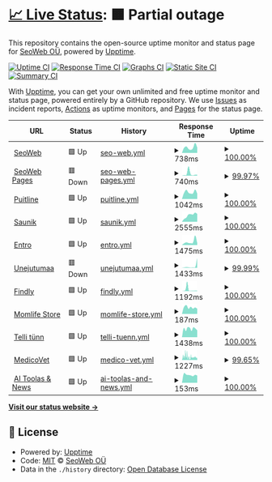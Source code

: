 # [📈 Live Status](https://SeoWeb.github.io/upptime): <!--live status--> **🟧 Partial outage**

This repository contains the open-source uptime monitor and status page for [SeoWeb OÜ](https://www.seoweb.ee), powered by [Upptime](https://github.com/upptime/upptime).

[![Uptime CI](https://github.com/SeoWeb/upptime/workflows/Uptime%20CI/badge.svg)](https://github.com/SeoWeb/upptime/actions?query=workflow%3A%22Uptime+CI%22)
[![Response Time CI](https://github.com/SeoWeb/upptime/workflows/Response%20Time%20CI/badge.svg)](https://github.com/SeoWeb/upptime/actions?query=workflow%3A%22Response+Time+CI%22)
[![Graphs CI](https://github.com/SeoWeb/upptime/workflows/Graphs%20CI/badge.svg)](https://github.com/SeoWeb/upptime/actions?query=workflow%3A%22Graphs+CI%22)
[![Static Site CI](https://github.com/SeoWeb/upptime/workflows/Static%20Site%20CI/badge.svg)](https://github.com/SeoWeb/upptime/actions?query=workflow%3A%22Static+Site+CI%22)
[![Summary CI](https://github.com/SeoWeb/upptime/workflows/Summary%20CI/badge.svg)](https://github.com/SeoWeb/upptime/actions?query=workflow%3A%22Summary+CI%22)

With [Upptime](https://upptime.js.org), you can get your own unlimited and free uptime monitor and status page, powered entirely by a GitHub repository. We use [Issues](https://github.com/SeoWeb/upptime/issues) as incident reports, [Actions](https://github.com/SeoWeb/upptime/actions) as uptime monitors, and [Pages](https://SeoWeb.github.io/upptime) for the status page.

<!--start: status pages-->
<!-- This summary is generated by Upptime (https://github.com/upptime/upptime) -->
<!-- Do not edit this manually, your changes will be overwritten -->
<!-- prettier-ignore -->
| URL | Status | History | Response Time | Uptime |
| --- | ------ | ------- | ------------- | ------ |
| <img alt="" src="https://icons.duckduckgo.com/ip3/seoweb.ee.ico" height="13"> [SeoWeb](https://seoweb.ee) | 🟩 Up | [seo-web.yml](https://github.com/SeoWeb/upptime/commits/HEAD/history/seo-web.yml) | <details><summary><img alt="Response time graph" src="./graphs/seo-web/response-time-week.png" height="20"> 738ms</summary><br><a href="https://SeoWeb.github.io/upptime/history/seo-web"><img alt="Response time 1384" src="https://img.shields.io/endpoint?url=https%3A%2F%2Fraw.githubusercontent.com%2FSeoWeb%2Fupptime%2FHEAD%2Fapi%2Fseo-web%2Fresponse-time.json"></a><br><a href="https://SeoWeb.github.io/upptime/history/seo-web"><img alt="24-hour response time 719" src="https://img.shields.io/endpoint?url=https%3A%2F%2Fraw.githubusercontent.com%2FSeoWeb%2Fupptime%2FHEAD%2Fapi%2Fseo-web%2Fresponse-time-day.json"></a><br><a href="https://SeoWeb.github.io/upptime/history/seo-web"><img alt="7-day response time 738" src="https://img.shields.io/endpoint?url=https%3A%2F%2Fraw.githubusercontent.com%2FSeoWeb%2Fupptime%2FHEAD%2Fapi%2Fseo-web%2Fresponse-time-week.json"></a><br><a href="https://SeoWeb.github.io/upptime/history/seo-web"><img alt="30-day response time 1022" src="https://img.shields.io/endpoint?url=https%3A%2F%2Fraw.githubusercontent.com%2FSeoWeb%2Fupptime%2FHEAD%2Fapi%2Fseo-web%2Fresponse-time-month.json"></a><br><a href="https://SeoWeb.github.io/upptime/history/seo-web"><img alt="1-year response time 1384" src="https://img.shields.io/endpoint?url=https%3A%2F%2Fraw.githubusercontent.com%2FSeoWeb%2Fupptime%2FHEAD%2Fapi%2Fseo-web%2Fresponse-time-year.json"></a></details> | <details><summary><a href="https://SeoWeb.github.io/upptime/history/seo-web">100.00%</a></summary><a href="https://SeoWeb.github.io/upptime/history/seo-web"><img alt="All-time uptime 99.98%" src="https://img.shields.io/endpoint?url=https%3A%2F%2Fraw.githubusercontent.com%2FSeoWeb%2Fupptime%2FHEAD%2Fapi%2Fseo-web%2Fuptime.json"></a><br><a href="https://SeoWeb.github.io/upptime/history/seo-web"><img alt="24-hour uptime 100.00%" src="https://img.shields.io/endpoint?url=https%3A%2F%2Fraw.githubusercontent.com%2FSeoWeb%2Fupptime%2FHEAD%2Fapi%2Fseo-web%2Fuptime-day.json"></a><br><a href="https://SeoWeb.github.io/upptime/history/seo-web"><img alt="7-day uptime 100.00%" src="https://img.shields.io/endpoint?url=https%3A%2F%2Fraw.githubusercontent.com%2FSeoWeb%2Fupptime%2FHEAD%2Fapi%2Fseo-web%2Fuptime-week.json"></a><br><a href="https://SeoWeb.github.io/upptime/history/seo-web"><img alt="30-day uptime 99.81%" src="https://img.shields.io/endpoint?url=https%3A%2F%2Fraw.githubusercontent.com%2FSeoWeb%2Fupptime%2FHEAD%2Fapi%2Fseo-web%2Fuptime-month.json"></a><br><a href="https://SeoWeb.github.io/upptime/history/seo-web"><img alt="1-year uptime 99.98%" src="https://img.shields.io/endpoint?url=https%3A%2F%2Fraw.githubusercontent.com%2FSeoWeb%2Fupptime%2FHEAD%2Fapi%2Fseo-web%2Fuptime-year.json"></a></details>
| <img alt="" src="https://icons.duckduckgo.com/ip3/sw-pages.eu.ico" height="13"> [SeoWeb Pages](https://sw-pages.eu) | 🟥 Down | [seo-web-pages.yml](https://github.com/SeoWeb/upptime/commits/HEAD/history/seo-web-pages.yml) | <details><summary><img alt="Response time graph" src="./graphs/seo-web-pages/response-time-week.png" height="20"> 740ms</summary><br><a href="https://SeoWeb.github.io/upptime/history/seo-web-pages"><img alt="Response time 886" src="https://img.shields.io/endpoint?url=https%3A%2F%2Fraw.githubusercontent.com%2FSeoWeb%2Fupptime%2FHEAD%2Fapi%2Fseo-web-pages%2Fresponse-time.json"></a><br><a href="https://SeoWeb.github.io/upptime/history/seo-web-pages"><img alt="24-hour response time 348" src="https://img.shields.io/endpoint?url=https%3A%2F%2Fraw.githubusercontent.com%2FSeoWeb%2Fupptime%2FHEAD%2Fapi%2Fseo-web-pages%2Fresponse-time-day.json"></a><br><a href="https://SeoWeb.github.io/upptime/history/seo-web-pages"><img alt="7-day response time 740" src="https://img.shields.io/endpoint?url=https%3A%2F%2Fraw.githubusercontent.com%2FSeoWeb%2Fupptime%2FHEAD%2Fapi%2Fseo-web-pages%2Fresponse-time-week.json"></a><br><a href="https://SeoWeb.github.io/upptime/history/seo-web-pages"><img alt="30-day response time 425" src="https://img.shields.io/endpoint?url=https%3A%2F%2Fraw.githubusercontent.com%2FSeoWeb%2Fupptime%2FHEAD%2Fapi%2Fseo-web-pages%2Fresponse-time-month.json"></a><br><a href="https://SeoWeb.github.io/upptime/history/seo-web-pages"><img alt="1-year response time 886" src="https://img.shields.io/endpoint?url=https%3A%2F%2Fraw.githubusercontent.com%2FSeoWeb%2Fupptime%2FHEAD%2Fapi%2Fseo-web-pages%2Fresponse-time-year.json"></a></details> | <details><summary><a href="https://SeoWeb.github.io/upptime/history/seo-web-pages">99.97%</a></summary><a href="https://SeoWeb.github.io/upptime/history/seo-web-pages"><img alt="All-time uptime 99.75%" src="https://img.shields.io/endpoint?url=https%3A%2F%2Fraw.githubusercontent.com%2FSeoWeb%2Fupptime%2FHEAD%2Fapi%2Fseo-web-pages%2Fuptime.json"></a><br><a href="https://SeoWeb.github.io/upptime/history/seo-web-pages"><img alt="24-hour uptime 99.82%" src="https://img.shields.io/endpoint?url=https%3A%2F%2Fraw.githubusercontent.com%2FSeoWeb%2Fupptime%2FHEAD%2Fapi%2Fseo-web-pages%2Fuptime-day.json"></a><br><a href="https://SeoWeb.github.io/upptime/history/seo-web-pages"><img alt="7-day uptime 99.97%" src="https://img.shields.io/endpoint?url=https%3A%2F%2Fraw.githubusercontent.com%2FSeoWeb%2Fupptime%2FHEAD%2Fapi%2Fseo-web-pages%2Fuptime-week.json"></a><br><a href="https://SeoWeb.github.io/upptime/history/seo-web-pages"><img alt="30-day uptime 99.99%" src="https://img.shields.io/endpoint?url=https%3A%2F%2Fraw.githubusercontent.com%2FSeoWeb%2Fupptime%2FHEAD%2Fapi%2Fseo-web-pages%2Fuptime-month.json"></a><br><a href="https://SeoWeb.github.io/upptime/history/seo-web-pages"><img alt="1-year uptime 99.75%" src="https://img.shields.io/endpoint?url=https%3A%2F%2Fraw.githubusercontent.com%2FSeoWeb%2Fupptime%2FHEAD%2Fapi%2Fseo-web-pages%2Fuptime-year.json"></a></details>
| <img alt="" src="https://icons.duckduckgo.com/ip3/puitline.ee.ico" height="13"> [Puitline](https://puitline.ee) | 🟩 Up | [puitline.yml](https://github.com/SeoWeb/upptime/commits/HEAD/history/puitline.yml) | <details><summary><img alt="Response time graph" src="./graphs/puitline/response-time-week.png" height="20"> 1042ms</summary><br><a href="https://SeoWeb.github.io/upptime/history/puitline"><img alt="Response time 1269" src="https://img.shields.io/endpoint?url=https%3A%2F%2Fraw.githubusercontent.com%2FSeoWeb%2Fupptime%2FHEAD%2Fapi%2Fpuitline%2Fresponse-time.json"></a><br><a href="https://SeoWeb.github.io/upptime/history/puitline"><img alt="24-hour response time 825" src="https://img.shields.io/endpoint?url=https%3A%2F%2Fraw.githubusercontent.com%2FSeoWeb%2Fupptime%2FHEAD%2Fapi%2Fpuitline%2Fresponse-time-day.json"></a><br><a href="https://SeoWeb.github.io/upptime/history/puitline"><img alt="7-day response time 1042" src="https://img.shields.io/endpoint?url=https%3A%2F%2Fraw.githubusercontent.com%2FSeoWeb%2Fupptime%2FHEAD%2Fapi%2Fpuitline%2Fresponse-time-week.json"></a><br><a href="https://SeoWeb.github.io/upptime/history/puitline"><img alt="30-day response time 1125" src="https://img.shields.io/endpoint?url=https%3A%2F%2Fraw.githubusercontent.com%2FSeoWeb%2Fupptime%2FHEAD%2Fapi%2Fpuitline%2Fresponse-time-month.json"></a><br><a href="https://SeoWeb.github.io/upptime/history/puitline"><img alt="1-year response time 1269" src="https://img.shields.io/endpoint?url=https%3A%2F%2Fraw.githubusercontent.com%2FSeoWeb%2Fupptime%2FHEAD%2Fapi%2Fpuitline%2Fresponse-time-year.json"></a></details> | <details><summary><a href="https://SeoWeb.github.io/upptime/history/puitline">100.00%</a></summary><a href="https://SeoWeb.github.io/upptime/history/puitline"><img alt="All-time uptime 99.98%" src="https://img.shields.io/endpoint?url=https%3A%2F%2Fraw.githubusercontent.com%2FSeoWeb%2Fupptime%2FHEAD%2Fapi%2Fpuitline%2Fuptime.json"></a><br><a href="https://SeoWeb.github.io/upptime/history/puitline"><img alt="24-hour uptime 100.00%" src="https://img.shields.io/endpoint?url=https%3A%2F%2Fraw.githubusercontent.com%2FSeoWeb%2Fupptime%2FHEAD%2Fapi%2Fpuitline%2Fuptime-day.json"></a><br><a href="https://SeoWeb.github.io/upptime/history/puitline"><img alt="7-day uptime 100.00%" src="https://img.shields.io/endpoint?url=https%3A%2F%2Fraw.githubusercontent.com%2FSeoWeb%2Fupptime%2FHEAD%2Fapi%2Fpuitline%2Fuptime-week.json"></a><br><a href="https://SeoWeb.github.io/upptime/history/puitline"><img alt="30-day uptime 100.00%" src="https://img.shields.io/endpoint?url=https%3A%2F%2Fraw.githubusercontent.com%2FSeoWeb%2Fupptime%2FHEAD%2Fapi%2Fpuitline%2Fuptime-month.json"></a><br><a href="https://SeoWeb.github.io/upptime/history/puitline"><img alt="1-year uptime 99.98%" src="https://img.shields.io/endpoint?url=https%3A%2F%2Fraw.githubusercontent.com%2FSeoWeb%2Fupptime%2FHEAD%2Fapi%2Fpuitline%2Fuptime-year.json"></a></details>
| <img alt="" src="https://icons.duckduckgo.com/ip3/saunik.ee.ico" height="13"> [Saunik](https://saunik.ee) | 🟩 Up | [saunik.yml](https://github.com/SeoWeb/upptime/commits/HEAD/history/saunik.yml) | <details><summary><img alt="Response time graph" src="./graphs/saunik/response-time-week.png" height="20"> 2555ms</summary><br><a href="https://SeoWeb.github.io/upptime/history/saunik"><img alt="Response time 1140" src="https://img.shields.io/endpoint?url=https%3A%2F%2Fraw.githubusercontent.com%2FSeoWeb%2Fupptime%2FHEAD%2Fapi%2Fsaunik%2Fresponse-time.json"></a><br><a href="https://SeoWeb.github.io/upptime/history/saunik"><img alt="24-hour response time 3052" src="https://img.shields.io/endpoint?url=https%3A%2F%2Fraw.githubusercontent.com%2FSeoWeb%2Fupptime%2FHEAD%2Fapi%2Fsaunik%2Fresponse-time-day.json"></a><br><a href="https://SeoWeb.github.io/upptime/history/saunik"><img alt="7-day response time 2555" src="https://img.shields.io/endpoint?url=https%3A%2F%2Fraw.githubusercontent.com%2FSeoWeb%2Fupptime%2FHEAD%2Fapi%2Fsaunik%2Fresponse-time-week.json"></a><br><a href="https://SeoWeb.github.io/upptime/history/saunik"><img alt="30-day response time 1606" src="https://img.shields.io/endpoint?url=https%3A%2F%2Fraw.githubusercontent.com%2FSeoWeb%2Fupptime%2FHEAD%2Fapi%2Fsaunik%2Fresponse-time-month.json"></a><br><a href="https://SeoWeb.github.io/upptime/history/saunik"><img alt="1-year response time 1140" src="https://img.shields.io/endpoint?url=https%3A%2F%2Fraw.githubusercontent.com%2FSeoWeb%2Fupptime%2FHEAD%2Fapi%2Fsaunik%2Fresponse-time-year.json"></a></details> | <details><summary><a href="https://SeoWeb.github.io/upptime/history/saunik">100.00%</a></summary><a href="https://SeoWeb.github.io/upptime/history/saunik"><img alt="All-time uptime 99.69%" src="https://img.shields.io/endpoint?url=https%3A%2F%2Fraw.githubusercontent.com%2FSeoWeb%2Fupptime%2FHEAD%2Fapi%2Fsaunik%2Fuptime.json"></a><br><a href="https://SeoWeb.github.io/upptime/history/saunik"><img alt="24-hour uptime 100.00%" src="https://img.shields.io/endpoint?url=https%3A%2F%2Fraw.githubusercontent.com%2FSeoWeb%2Fupptime%2FHEAD%2Fapi%2Fsaunik%2Fuptime-day.json"></a><br><a href="https://SeoWeb.github.io/upptime/history/saunik"><img alt="7-day uptime 100.00%" src="https://img.shields.io/endpoint?url=https%3A%2F%2Fraw.githubusercontent.com%2FSeoWeb%2Fupptime%2FHEAD%2Fapi%2Fsaunik%2Fuptime-week.json"></a><br><a href="https://SeoWeb.github.io/upptime/history/saunik"><img alt="30-day uptime 100.00%" src="https://img.shields.io/endpoint?url=https%3A%2F%2Fraw.githubusercontent.com%2FSeoWeb%2Fupptime%2FHEAD%2Fapi%2Fsaunik%2Fuptime-month.json"></a><br><a href="https://SeoWeb.github.io/upptime/history/saunik"><img alt="1-year uptime 99.69%" src="https://img.shields.io/endpoint?url=https%3A%2F%2Fraw.githubusercontent.com%2FSeoWeb%2Fupptime%2FHEAD%2Fapi%2Fsaunik%2Fuptime-year.json"></a></details>
| <img alt="" src="https://icons.duckduckgo.com/ip3/entro.ee.ico" height="13"> [Entro](https://entro.ee) | 🟩 Up | [entro.yml](https://github.com/SeoWeb/upptime/commits/HEAD/history/entro.yml) | <details><summary><img alt="Response time graph" src="./graphs/entro/response-time-week.png" height="20"> 1475ms</summary><br><a href="https://SeoWeb.github.io/upptime/history/entro"><img alt="Response time 1206" src="https://img.shields.io/endpoint?url=https%3A%2F%2Fraw.githubusercontent.com%2FSeoWeb%2Fupptime%2FHEAD%2Fapi%2Fentro%2Fresponse-time.json"></a><br><a href="https://SeoWeb.github.io/upptime/history/entro"><img alt="24-hour response time 876" src="https://img.shields.io/endpoint?url=https%3A%2F%2Fraw.githubusercontent.com%2FSeoWeb%2Fupptime%2FHEAD%2Fapi%2Fentro%2Fresponse-time-day.json"></a><br><a href="https://SeoWeb.github.io/upptime/history/entro"><img alt="7-day response time 1475" src="https://img.shields.io/endpoint?url=https%3A%2F%2Fraw.githubusercontent.com%2FSeoWeb%2Fupptime%2FHEAD%2Fapi%2Fentro%2Fresponse-time-week.json"></a><br><a href="https://SeoWeb.github.io/upptime/history/entro"><img alt="30-day response time 1186" src="https://img.shields.io/endpoint?url=https%3A%2F%2Fraw.githubusercontent.com%2FSeoWeb%2Fupptime%2FHEAD%2Fapi%2Fentro%2Fresponse-time-month.json"></a><br><a href="https://SeoWeb.github.io/upptime/history/entro"><img alt="1-year response time 1206" src="https://img.shields.io/endpoint?url=https%3A%2F%2Fraw.githubusercontent.com%2FSeoWeb%2Fupptime%2FHEAD%2Fapi%2Fentro%2Fresponse-time-year.json"></a></details> | <details><summary><a href="https://SeoWeb.github.io/upptime/history/entro">100.00%</a></summary><a href="https://SeoWeb.github.io/upptime/history/entro"><img alt="All-time uptime 99.85%" src="https://img.shields.io/endpoint?url=https%3A%2F%2Fraw.githubusercontent.com%2FSeoWeb%2Fupptime%2FHEAD%2Fapi%2Fentro%2Fuptime.json"></a><br><a href="https://SeoWeb.github.io/upptime/history/entro"><img alt="24-hour uptime 100.00%" src="https://img.shields.io/endpoint?url=https%3A%2F%2Fraw.githubusercontent.com%2FSeoWeb%2Fupptime%2FHEAD%2Fapi%2Fentro%2Fuptime-day.json"></a><br><a href="https://SeoWeb.github.io/upptime/history/entro"><img alt="7-day uptime 100.00%" src="https://img.shields.io/endpoint?url=https%3A%2F%2Fraw.githubusercontent.com%2FSeoWeb%2Fupptime%2FHEAD%2Fapi%2Fentro%2Fuptime-week.json"></a><br><a href="https://SeoWeb.github.io/upptime/history/entro"><img alt="30-day uptime 100.00%" src="https://img.shields.io/endpoint?url=https%3A%2F%2Fraw.githubusercontent.com%2FSeoWeb%2Fupptime%2FHEAD%2Fapi%2Fentro%2Fuptime-month.json"></a><br><a href="https://SeoWeb.github.io/upptime/history/entro"><img alt="1-year uptime 99.85%" src="https://img.shields.io/endpoint?url=https%3A%2F%2Fraw.githubusercontent.com%2FSeoWeb%2Fupptime%2FHEAD%2Fapi%2Fentro%2Fuptime-year.json"></a></details>
| <img alt="" src="https://icons.duckduckgo.com/ip3/unejutumaa.ee.ico" height="13"> [Unejutumaa](https://unejutumaa.ee) | 🟥 Down | [unejutumaa.yml](https://github.com/SeoWeb/upptime/commits/HEAD/history/unejutumaa.yml) | <details><summary><img alt="Response time graph" src="./graphs/unejutumaa/response-time-week.png" height="20"> 1433ms</summary><br><a href="https://SeoWeb.github.io/upptime/history/unejutumaa"><img alt="Response time 408" src="https://img.shields.io/endpoint?url=https%3A%2F%2Fraw.githubusercontent.com%2FSeoWeb%2Fupptime%2FHEAD%2Fapi%2Funejutumaa%2Fresponse-time.json"></a><br><a href="https://SeoWeb.github.io/upptime/history/unejutumaa"><img alt="24-hour response time 8279" src="https://img.shields.io/endpoint?url=https%3A%2F%2Fraw.githubusercontent.com%2FSeoWeb%2Fupptime%2FHEAD%2Fapi%2Funejutumaa%2Fresponse-time-day.json"></a><br><a href="https://SeoWeb.github.io/upptime/history/unejutumaa"><img alt="7-day response time 1433" src="https://img.shields.io/endpoint?url=https%3A%2F%2Fraw.githubusercontent.com%2FSeoWeb%2Fupptime%2FHEAD%2Fapi%2Funejutumaa%2Fresponse-time-week.json"></a><br><a href="https://SeoWeb.github.io/upptime/history/unejutumaa"><img alt="30-day response time 567" src="https://img.shields.io/endpoint?url=https%3A%2F%2Fraw.githubusercontent.com%2FSeoWeb%2Fupptime%2FHEAD%2Fapi%2Funejutumaa%2Fresponse-time-month.json"></a><br><a href="https://SeoWeb.github.io/upptime/history/unejutumaa"><img alt="1-year response time 408" src="https://img.shields.io/endpoint?url=https%3A%2F%2Fraw.githubusercontent.com%2FSeoWeb%2Fupptime%2FHEAD%2Fapi%2Funejutumaa%2Fresponse-time-year.json"></a></details> | <details><summary><a href="https://SeoWeb.github.io/upptime/history/unejutumaa">99.99%</a></summary><a href="https://SeoWeb.github.io/upptime/history/unejutumaa"><img alt="All-time uptime 99.98%" src="https://img.shields.io/endpoint?url=https%3A%2F%2Fraw.githubusercontent.com%2FSeoWeb%2Fupptime%2FHEAD%2Fapi%2Funejutumaa%2Fuptime.json"></a><br><a href="https://SeoWeb.github.io/upptime/history/unejutumaa"><img alt="24-hour uptime 99.92%" src="https://img.shields.io/endpoint?url=https%3A%2F%2Fraw.githubusercontent.com%2FSeoWeb%2Fupptime%2FHEAD%2Fapi%2Funejutumaa%2Fuptime-day.json"></a><br><a href="https://SeoWeb.github.io/upptime/history/unejutumaa"><img alt="7-day uptime 99.99%" src="https://img.shields.io/endpoint?url=https%3A%2F%2Fraw.githubusercontent.com%2FSeoWeb%2Fupptime%2FHEAD%2Fapi%2Funejutumaa%2Fuptime-week.json"></a><br><a href="https://SeoWeb.github.io/upptime/history/unejutumaa"><img alt="30-day uptime 100.00%" src="https://img.shields.io/endpoint?url=https%3A%2F%2Fraw.githubusercontent.com%2FSeoWeb%2Fupptime%2FHEAD%2Fapi%2Funejutumaa%2Fuptime-month.json"></a><br><a href="https://SeoWeb.github.io/upptime/history/unejutumaa"><img alt="1-year uptime 99.98%" src="https://img.shields.io/endpoint?url=https%3A%2F%2Fraw.githubusercontent.com%2FSeoWeb%2Fupptime%2FHEAD%2Fapi%2Funejutumaa%2Fuptime-year.json"></a></details>
| <img alt="" src="https://icons.duckduckgo.com/ip3/findly.ee.ico" height="13"> [Findly](https://findly.ee) | 🟩 Up | [findly.yml](https://github.com/SeoWeb/upptime/commits/HEAD/history/findly.yml) | <details><summary><img alt="Response time graph" src="./graphs/findly/response-time-week.png" height="20"> 1192ms</summary><br><a href="https://SeoWeb.github.io/upptime/history/findly"><img alt="Response time 457" src="https://img.shields.io/endpoint?url=https%3A%2F%2Fraw.githubusercontent.com%2FSeoWeb%2Fupptime%2FHEAD%2Fapi%2Ffindly%2Fresponse-time.json"></a><br><a href="https://SeoWeb.github.io/upptime/history/findly"><img alt="24-hour response time 282" src="https://img.shields.io/endpoint?url=https%3A%2F%2Fraw.githubusercontent.com%2FSeoWeb%2Fupptime%2FHEAD%2Fapi%2Ffindly%2Fresponse-time-day.json"></a><br><a href="https://SeoWeb.github.io/upptime/history/findly"><img alt="7-day response time 1192" src="https://img.shields.io/endpoint?url=https%3A%2F%2Fraw.githubusercontent.com%2FSeoWeb%2Fupptime%2FHEAD%2Fapi%2Ffindly%2Fresponse-time-week.json"></a><br><a href="https://SeoWeb.github.io/upptime/history/findly"><img alt="30-day response time 532" src="https://img.shields.io/endpoint?url=https%3A%2F%2Fraw.githubusercontent.com%2FSeoWeb%2Fupptime%2FHEAD%2Fapi%2Ffindly%2Fresponse-time-month.json"></a><br><a href="https://SeoWeb.github.io/upptime/history/findly"><img alt="1-year response time 457" src="https://img.shields.io/endpoint?url=https%3A%2F%2Fraw.githubusercontent.com%2FSeoWeb%2Fupptime%2FHEAD%2Fapi%2Ffindly%2Fresponse-time-year.json"></a></details> | <details><summary><a href="https://SeoWeb.github.io/upptime/history/findly">100.00%</a></summary><a href="https://SeoWeb.github.io/upptime/history/findly"><img alt="All-time uptime 100.00%" src="https://img.shields.io/endpoint?url=https%3A%2F%2Fraw.githubusercontent.com%2FSeoWeb%2Fupptime%2FHEAD%2Fapi%2Ffindly%2Fuptime.json"></a><br><a href="https://SeoWeb.github.io/upptime/history/findly"><img alt="24-hour uptime 100.00%" src="https://img.shields.io/endpoint?url=https%3A%2F%2Fraw.githubusercontent.com%2FSeoWeb%2Fupptime%2FHEAD%2Fapi%2Ffindly%2Fuptime-day.json"></a><br><a href="https://SeoWeb.github.io/upptime/history/findly"><img alt="7-day uptime 100.00%" src="https://img.shields.io/endpoint?url=https%3A%2F%2Fraw.githubusercontent.com%2FSeoWeb%2Fupptime%2FHEAD%2Fapi%2Ffindly%2Fuptime-week.json"></a><br><a href="https://SeoWeb.github.io/upptime/history/findly"><img alt="30-day uptime 100.00%" src="https://img.shields.io/endpoint?url=https%3A%2F%2Fraw.githubusercontent.com%2FSeoWeb%2Fupptime%2FHEAD%2Fapi%2Ffindly%2Fuptime-month.json"></a><br><a href="https://SeoWeb.github.io/upptime/history/findly"><img alt="1-year uptime 100.00%" src="https://img.shields.io/endpoint?url=https%3A%2F%2Fraw.githubusercontent.com%2FSeoWeb%2Fupptime%2FHEAD%2Fapi%2Ffindly%2Fuptime-year.json"></a></details>
| <img alt="" src="https://icons.duckduckgo.com/ip3/momlife-store.com.ico" height="13"> [Momlife Store](https://momlife-store.com) | 🟩 Up | [momlife-store.yml](https://github.com/SeoWeb/upptime/commits/HEAD/history/momlife-store.yml) | <details><summary><img alt="Response time graph" src="./graphs/momlife-store/response-time-week.png" height="20"> 187ms</summary><br><a href="https://SeoWeb.github.io/upptime/history/momlife-store"><img alt="Response time 368" src="https://img.shields.io/endpoint?url=https%3A%2F%2Fraw.githubusercontent.com%2FSeoWeb%2Fupptime%2FHEAD%2Fapi%2Fmomlife-store%2Fresponse-time.json"></a><br><a href="https://SeoWeb.github.io/upptime/history/momlife-store"><img alt="24-hour response time 152" src="https://img.shields.io/endpoint?url=https%3A%2F%2Fraw.githubusercontent.com%2FSeoWeb%2Fupptime%2FHEAD%2Fapi%2Fmomlife-store%2Fresponse-time-day.json"></a><br><a href="https://SeoWeb.github.io/upptime/history/momlife-store"><img alt="7-day response time 187" src="https://img.shields.io/endpoint?url=https%3A%2F%2Fraw.githubusercontent.com%2FSeoWeb%2Fupptime%2FHEAD%2Fapi%2Fmomlife-store%2Fresponse-time-week.json"></a><br><a href="https://SeoWeb.github.io/upptime/history/momlife-store"><img alt="30-day response time 185" src="https://img.shields.io/endpoint?url=https%3A%2F%2Fraw.githubusercontent.com%2FSeoWeb%2Fupptime%2FHEAD%2Fapi%2Fmomlife-store%2Fresponse-time-month.json"></a><br><a href="https://SeoWeb.github.io/upptime/history/momlife-store"><img alt="1-year response time 368" src="https://img.shields.io/endpoint?url=https%3A%2F%2Fraw.githubusercontent.com%2FSeoWeb%2Fupptime%2FHEAD%2Fapi%2Fmomlife-store%2Fresponse-time-year.json"></a></details> | <details><summary><a href="https://SeoWeb.github.io/upptime/history/momlife-store">100.00%</a></summary><a href="https://SeoWeb.github.io/upptime/history/momlife-store"><img alt="All-time uptime 99.99%" src="https://img.shields.io/endpoint?url=https%3A%2F%2Fraw.githubusercontent.com%2FSeoWeb%2Fupptime%2FHEAD%2Fapi%2Fmomlife-store%2Fuptime.json"></a><br><a href="https://SeoWeb.github.io/upptime/history/momlife-store"><img alt="24-hour uptime 100.00%" src="https://img.shields.io/endpoint?url=https%3A%2F%2Fraw.githubusercontent.com%2FSeoWeb%2Fupptime%2FHEAD%2Fapi%2Fmomlife-store%2Fuptime-day.json"></a><br><a href="https://SeoWeb.github.io/upptime/history/momlife-store"><img alt="7-day uptime 100.00%" src="https://img.shields.io/endpoint?url=https%3A%2F%2Fraw.githubusercontent.com%2FSeoWeb%2Fupptime%2FHEAD%2Fapi%2Fmomlife-store%2Fuptime-week.json"></a><br><a href="https://SeoWeb.github.io/upptime/history/momlife-store"><img alt="30-day uptime 100.00%" src="https://img.shields.io/endpoint?url=https%3A%2F%2Fraw.githubusercontent.com%2FSeoWeb%2Fupptime%2FHEAD%2Fapi%2Fmomlife-store%2Fuptime-month.json"></a><br><a href="https://SeoWeb.github.io/upptime/history/momlife-store"><img alt="1-year uptime 99.99%" src="https://img.shields.io/endpoint?url=https%3A%2F%2Fraw.githubusercontent.com%2FSeoWeb%2Fupptime%2FHEAD%2Fapi%2Fmomlife-store%2Fuptime-year.json"></a></details>
| <img alt="" src="https://icons.duckduckgo.com/ip3/www.xn--tellitnn-c6a.ee.ico" height="13"> [Telli tünn](https://www.xn--tellitnn-c6a.ee) | 🟩 Up | [telli-tuenn.yml](https://github.com/SeoWeb/upptime/commits/HEAD/history/telli-tuenn.yml) | <details><summary><img alt="Response time graph" src="./graphs/telli-tuenn/response-time-week.png" height="20"> 1438ms</summary><br><a href="https://SeoWeb.github.io/upptime/history/telli-tuenn"><img alt="Response time 1437" src="https://img.shields.io/endpoint?url=https%3A%2F%2Fraw.githubusercontent.com%2FSeoWeb%2Fupptime%2FHEAD%2Fapi%2Ftelli-tuenn%2Fresponse-time.json"></a><br><a href="https://SeoWeb.github.io/upptime/history/telli-tuenn"><img alt="24-hour response time 1200" src="https://img.shields.io/endpoint?url=https%3A%2F%2Fraw.githubusercontent.com%2FSeoWeb%2Fupptime%2FHEAD%2Fapi%2Ftelli-tuenn%2Fresponse-time-day.json"></a><br><a href="https://SeoWeb.github.io/upptime/history/telli-tuenn"><img alt="7-day response time 1438" src="https://img.shields.io/endpoint?url=https%3A%2F%2Fraw.githubusercontent.com%2FSeoWeb%2Fupptime%2FHEAD%2Fapi%2Ftelli-tuenn%2Fresponse-time-week.json"></a><br><a href="https://SeoWeb.github.io/upptime/history/telli-tuenn"><img alt="30-day response time 1370" src="https://img.shields.io/endpoint?url=https%3A%2F%2Fraw.githubusercontent.com%2FSeoWeb%2Fupptime%2FHEAD%2Fapi%2Ftelli-tuenn%2Fresponse-time-month.json"></a><br><a href="https://SeoWeb.github.io/upptime/history/telli-tuenn"><img alt="1-year response time 1437" src="https://img.shields.io/endpoint?url=https%3A%2F%2Fraw.githubusercontent.com%2FSeoWeb%2Fupptime%2FHEAD%2Fapi%2Ftelli-tuenn%2Fresponse-time-year.json"></a></details> | <details><summary><a href="https://SeoWeb.github.io/upptime/history/telli-tuenn">100.00%</a></summary><a href="https://SeoWeb.github.io/upptime/history/telli-tuenn"><img alt="All-time uptime 99.05%" src="https://img.shields.io/endpoint?url=https%3A%2F%2Fraw.githubusercontent.com%2FSeoWeb%2Fupptime%2FHEAD%2Fapi%2Ftelli-tuenn%2Fuptime.json"></a><br><a href="https://SeoWeb.github.io/upptime/history/telli-tuenn"><img alt="24-hour uptime 100.00%" src="https://img.shields.io/endpoint?url=https%3A%2F%2Fraw.githubusercontent.com%2FSeoWeb%2Fupptime%2FHEAD%2Fapi%2Ftelli-tuenn%2Fuptime-day.json"></a><br><a href="https://SeoWeb.github.io/upptime/history/telli-tuenn"><img alt="7-day uptime 100.00%" src="https://img.shields.io/endpoint?url=https%3A%2F%2Fraw.githubusercontent.com%2FSeoWeb%2Fupptime%2FHEAD%2Fapi%2Ftelli-tuenn%2Fuptime-week.json"></a><br><a href="https://SeoWeb.github.io/upptime/history/telli-tuenn"><img alt="30-day uptime 98.35%" src="https://img.shields.io/endpoint?url=https%3A%2F%2Fraw.githubusercontent.com%2FSeoWeb%2Fupptime%2FHEAD%2Fapi%2Ftelli-tuenn%2Fuptime-month.json"></a><br><a href="https://SeoWeb.github.io/upptime/history/telli-tuenn"><img alt="1-year uptime 99.05%" src="https://img.shields.io/endpoint?url=https%3A%2F%2Fraw.githubusercontent.com%2FSeoWeb%2Fupptime%2FHEAD%2Fapi%2Ftelli-tuenn%2Fuptime-year.json"></a></details>
| <img alt="" src="https://icons.duckduckgo.com/ip3/medicovet.eu.ico" height="13"> [MedicoVet](https://medicovet.eu) | 🟩 Up | [medico-vet.yml](https://github.com/SeoWeb/upptime/commits/HEAD/history/medico-vet.yml) | <details><summary><img alt="Response time graph" src="./graphs/medico-vet/response-time-week.png" height="20"> 1227ms</summary><br><a href="https://SeoWeb.github.io/upptime/history/medico-vet"><img alt="Response time 1663" src="https://img.shields.io/endpoint?url=https%3A%2F%2Fraw.githubusercontent.com%2FSeoWeb%2Fupptime%2FHEAD%2Fapi%2Fmedico-vet%2Fresponse-time.json"></a><br><a href="https://SeoWeb.github.io/upptime/history/medico-vet"><img alt="24-hour response time 988" src="https://img.shields.io/endpoint?url=https%3A%2F%2Fraw.githubusercontent.com%2FSeoWeb%2Fupptime%2FHEAD%2Fapi%2Fmedico-vet%2Fresponse-time-day.json"></a><br><a href="https://SeoWeb.github.io/upptime/history/medico-vet"><img alt="7-day response time 1227" src="https://img.shields.io/endpoint?url=https%3A%2F%2Fraw.githubusercontent.com%2FSeoWeb%2Fupptime%2FHEAD%2Fapi%2Fmedico-vet%2Fresponse-time-week.json"></a><br><a href="https://SeoWeb.github.io/upptime/history/medico-vet"><img alt="30-day response time 1161" src="https://img.shields.io/endpoint?url=https%3A%2F%2Fraw.githubusercontent.com%2FSeoWeb%2Fupptime%2FHEAD%2Fapi%2Fmedico-vet%2Fresponse-time-month.json"></a><br><a href="https://SeoWeb.github.io/upptime/history/medico-vet"><img alt="1-year response time 1663" src="https://img.shields.io/endpoint?url=https%3A%2F%2Fraw.githubusercontent.com%2FSeoWeb%2Fupptime%2FHEAD%2Fapi%2Fmedico-vet%2Fresponse-time-year.json"></a></details> | <details><summary><a href="https://SeoWeb.github.io/upptime/history/medico-vet">99.65%</a></summary><a href="https://SeoWeb.github.io/upptime/history/medico-vet"><img alt="All-time uptime 99.92%" src="https://img.shields.io/endpoint?url=https%3A%2F%2Fraw.githubusercontent.com%2FSeoWeb%2Fupptime%2FHEAD%2Fapi%2Fmedico-vet%2Fuptime.json"></a><br><a href="https://SeoWeb.github.io/upptime/history/medico-vet"><img alt="24-hour uptime 98.61%" src="https://img.shields.io/endpoint?url=https%3A%2F%2Fraw.githubusercontent.com%2FSeoWeb%2Fupptime%2FHEAD%2Fapi%2Fmedico-vet%2Fuptime-day.json"></a><br><a href="https://SeoWeb.github.io/upptime/history/medico-vet"><img alt="7-day uptime 99.65%" src="https://img.shields.io/endpoint?url=https%3A%2F%2Fraw.githubusercontent.com%2FSeoWeb%2Fupptime%2FHEAD%2Fapi%2Fmedico-vet%2Fuptime-week.json"></a><br><a href="https://SeoWeb.github.io/upptime/history/medico-vet"><img alt="30-day uptime 99.82%" src="https://img.shields.io/endpoint?url=https%3A%2F%2Fraw.githubusercontent.com%2FSeoWeb%2Fupptime%2FHEAD%2Fapi%2Fmedico-vet%2Fuptime-month.json"></a><br><a href="https://SeoWeb.github.io/upptime/history/medico-vet"><img alt="1-year uptime 99.92%" src="https://img.shields.io/endpoint?url=https%3A%2F%2Fraw.githubusercontent.com%2FSeoWeb%2Fupptime%2FHEAD%2Fapi%2Fmedico-vet%2Fuptime-year.json"></a></details>
| <img alt="" src="https://icons.duckduckgo.com/ip3/ai-tools-and-news.com.ico" height="13"> [AI Toolas & News](https://ai-tools-and-news.com) | 🟩 Up | [ai-toolas-and-news.yml](https://github.com/SeoWeb/upptime/commits/HEAD/history/ai-toolas-and-news.yml) | <details><summary><img alt="Response time graph" src="./graphs/ai-toolas-and-news/response-time-week.png" height="20"> 153ms</summary><br><a href="https://SeoWeb.github.io/upptime/history/ai-toolas-and-news"><img alt="Response time 517" src="https://img.shields.io/endpoint?url=https%3A%2F%2Fraw.githubusercontent.com%2FSeoWeb%2Fupptime%2FHEAD%2Fapi%2Fai-toolas-and-news%2Fresponse-time.json"></a><br><a href="https://SeoWeb.github.io/upptime/history/ai-toolas-and-news"><img alt="24-hour response time 142" src="https://img.shields.io/endpoint?url=https%3A%2F%2Fraw.githubusercontent.com%2FSeoWeb%2Fupptime%2FHEAD%2Fapi%2Fai-toolas-and-news%2Fresponse-time-day.json"></a><br><a href="https://SeoWeb.github.io/upptime/history/ai-toolas-and-news"><img alt="7-day response time 153" src="https://img.shields.io/endpoint?url=https%3A%2F%2Fraw.githubusercontent.com%2FSeoWeb%2Fupptime%2FHEAD%2Fapi%2Fai-toolas-and-news%2Fresponse-time-week.json"></a><br><a href="https://SeoWeb.github.io/upptime/history/ai-toolas-and-news"><img alt="30-day response time 229" src="https://img.shields.io/endpoint?url=https%3A%2F%2Fraw.githubusercontent.com%2FSeoWeb%2Fupptime%2FHEAD%2Fapi%2Fai-toolas-and-news%2Fresponse-time-month.json"></a><br><a href="https://SeoWeb.github.io/upptime/history/ai-toolas-and-news"><img alt="1-year response time 517" src="https://img.shields.io/endpoint?url=https%3A%2F%2Fraw.githubusercontent.com%2FSeoWeb%2Fupptime%2FHEAD%2Fapi%2Fai-toolas-and-news%2Fresponse-time-year.json"></a></details> | <details><summary><a href="https://SeoWeb.github.io/upptime/history/ai-toolas-and-news">100.00%</a></summary><a href="https://SeoWeb.github.io/upptime/history/ai-toolas-and-news"><img alt="All-time uptime 92.82%" src="https://img.shields.io/endpoint?url=https%3A%2F%2Fraw.githubusercontent.com%2FSeoWeb%2Fupptime%2FHEAD%2Fapi%2Fai-toolas-and-news%2Fuptime.json"></a><br><a href="https://SeoWeb.github.io/upptime/history/ai-toolas-and-news"><img alt="24-hour uptime 100.00%" src="https://img.shields.io/endpoint?url=https%3A%2F%2Fraw.githubusercontent.com%2FSeoWeb%2Fupptime%2FHEAD%2Fapi%2Fai-toolas-and-news%2Fuptime-day.json"></a><br><a href="https://SeoWeb.github.io/upptime/history/ai-toolas-and-news"><img alt="7-day uptime 100.00%" src="https://img.shields.io/endpoint?url=https%3A%2F%2Fraw.githubusercontent.com%2FSeoWeb%2Fupptime%2FHEAD%2Fapi%2Fai-toolas-and-news%2Fuptime-week.json"></a><br><a href="https://SeoWeb.github.io/upptime/history/ai-toolas-and-news"><img alt="30-day uptime 100.00%" src="https://img.shields.io/endpoint?url=https%3A%2F%2Fraw.githubusercontent.com%2FSeoWeb%2Fupptime%2FHEAD%2Fapi%2Fai-toolas-and-news%2Fuptime-month.json"></a><br><a href="https://SeoWeb.github.io/upptime/history/ai-toolas-and-news"><img alt="1-year uptime 92.82%" src="https://img.shields.io/endpoint?url=https%3A%2F%2Fraw.githubusercontent.com%2FSeoWeb%2Fupptime%2FHEAD%2Fapi%2Fai-toolas-and-news%2Fuptime-year.json"></a></details>

<!--end: status pages-->

[**Visit our status website →**](https://SeoWeb.github.io/upptime)

## 📄 License

- Powered by: [Upptime](https://github.com/upptime/upptime)
- Code: [MIT](./LICENSE) © [SeoWeb OÜ](https://www.seoweb.ee)
- Data in the `./history` directory: [Open Database License](https://opendatacommons.org/licenses/odbl/1-0/)
